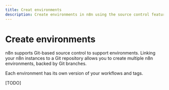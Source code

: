 ```yaml
---
title: Creat environments
description: Create environments in n8n using the source control feature.
---
```


# Create environments

n8n supports Git-based source control to support environments. Linking your n8n instances to a Git repository allows you to create multiple n8n environments, backed by Git branches.

Each environment has its own version of your workflows and tags.

[TODO]
